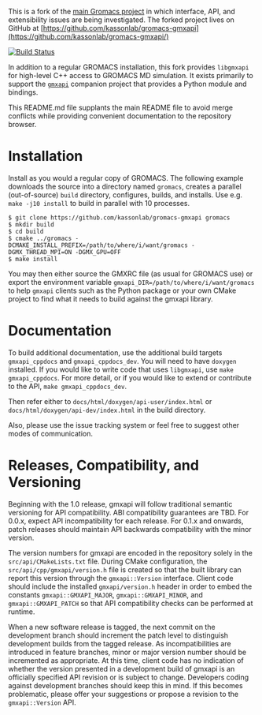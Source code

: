 This is a fork of the [main Gromacs project](http://www.gromacs.org/) in which interface, API, and extensibility issues are being investigated.
The forked project lives on GitHub at [https://github.com/kassonlab/gromacs-gmxapi](https://github.com/kassonlab/gromacs-gmxapi/)

[![Build Status](https://travis-ci.org/kassonlab/gromacs-gmxapi.svg?branch=master)](https://travis-ci.org/kassonlab/gromacs-gmxapi)

In addition to a regular GROMACS installation, this fork provides `libgmxapi` for
high-level C++ access to GROMACS MD simulation.
It exists primarily to support the [`gmxapi`](https://github.com/kassonlab/gmxapi) companion project that provides a Python module and bindings.

This README.md file supplants the main README file to avoid merge conflicts while providing convenient documentation to the repository browser.

# Installation

Install as you would a regular copy of GROMACS. The following example downloads the source into a directory named `gromacs`,
creates a parallel (out-of-source) `build` directory, configures, builds, and installs. Use e.g. `make -j10 install` to build in parallel with 10 processes.

    $ git clone https://github.com/kassonlab/gromacs-gmxapi gromacs
    $ mkdir build
    $ cd build
    $ cmake ../gromacs -DCMAKE_INSTALL_PREFIX=/path/to/where/i/want/gromacs -DGMX_THREAD_MPI=ON -DGMX_GPU=OFF
    $ make install

You may then either source the GMXRC file (as usual for GROMACS use) or export the environment variable
`gmxapi_DIR=/path/to/where/i/want/gromacs` to help `gmxapi` clients such as the Python 
package or your own CMake project to find
what it needs to build against the gmxapi library.

# Documentation

To build additional documentation, use the additional build targets `gmxapi_cppdocs` and `gmxapi_cppdocs_dev`.
You will need to have `doxygen` installed.
If you would like to write code that uses `libgmxapi`, use `make gmxapi_cppdocs`.
For more detail, or if you would like to extend or contribute to the API, `make gmxapi_cppdocs_dev`.

Then refer either to `docs/html/doxygen/api-user/index.html` or
`docs/html/doxygen/api-dev/index.html` in the build directory.

Also, please use the issue tracking system or feel free to suggest other modes of communication.

# Releases, Compatibility, and Versioning

Beginning with the 1.0 release, gmxapi will follow traditional semantic versioning for API compatibility.
ABI compatibility guarantees are TBD. For 0.0.x, expect API incompatibility for each release. For 0.1.x
and onwards, patch releases should maintain API backwards compatibility with the minor version.

The version numbers for gmxapi are encoded in the repository solely in the `src/api/CMakeLists.txt` file.
During CMake configuration, the `src/api/cpp/gmxapi/version.h` file is created so that the built library can
report this version through the `gmxapi::Version` interface. Client code should include the installed 
`gmxapi/version.h` header in order to embed the constants `gmxapi::GMXAPI_MAJOR`, `gmxapi::GMXAPI_MINOR`,
and `gmxapi::GMXAPI_PATCH` so that API compatibility checks can be performed at runtime.

When a new software release is tagged, the next commit on the development branch should increment the patch level to distinguish development builds from the tagged release. As incompatibilities are introduced
in feature branches, minor or major version number should be incremented as appropriate. At this time,
client code has no indication of whether the version presented in a development build of gmxapi is an
officially specified API revision or is subject to change. Developers coding against development branches
should keep this in mind. If this becomes problematic, please offer your suggestions or propose a revision
to the `gmxapi::Version` API.
